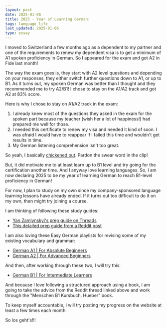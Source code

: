 ```yaml
---
layout: post
date: 2025-01-06
title: 2025 - Year of Learning German!
tags: language life
last_updated: 2025-01-06
type: essay
---
```


I moved to Switzerland a few months ago as a dependent to my partner and one of the requirements to renew my dependent visa is to get a minimum of A1 spoken proficiency in German. So I appeared for the exam and got A2 in Fide last month! 

The way the exam goes is, they start with A2 level questions and depending on your responses, they either switch further questions down to A1, or up to B1. As it turns out, my spoken German was better than I thought and they recommended me to try A2/B1! I chose to stay on the A1/A2 track and got A2 at 83% score. 

Here is why I chose to stay on A1/A2 track in the exam:

1. I already knew most of the questions they asked in the exam for the spoken part because my teacher (wish her a lot of happiness!) had prepared me well for those.
2. I needed this certificate to renew my visa and needed it kind of soon. I was afraid I would have to reappear if I failed this time and wouldn't get results in time.
3. My German listening comprehension isn't too great.

So yeah, I basically [chickened out](https://getyarn.io/yarn-clip/fb625d9f-4e3c-4b0c-9229-fc88bcc02863). Pardon the swear word in the clip!

But, it did motivate me to at least learn up to B1 level and try going for the certification another time. And I anyway love learning languages. So, I am now declaring 2025 to be my year of learning German to reach B1-level proficiency in German!

For now, I plan to study on my own since my company-sponsored language learning lessons have already ended. If it turns out too difficult to do it on my own, then might try joining a course.

I am thinking of following these study guides:
- [Yan Zamlynskyi's prep guide on Threads](https://www.threads.net/@yanzamlynskyi/post/DBzAlepoviq)
- [This detailed prep guide from a Reddit post](https://www.reddit.com/r/German/comments/cc9dhm/b1_self_study_guide/)

I am also loving these Easy German playlists for revising some of my existing vocabulary and grammar:
- [German A1 \| For Absolute Beginners](https://www.youtube.com/playlist?list=PLk1fjOl39-50kWobutO8NVFzbw9PHtbbg)
- [German A2 \| For Advanced Beginners](https://youtube.com/playlist?list=PLk1fjOl39-5201BUdhtOM_x23poNvLouT)

And then, after working through these two, I will try this:
- [German B1 \| For Intermediate Learners](https://www.youtube.com/playlist?list=PLk1fjOl39-53yooogv6RaJAK29mx7nz1d)

And because I love following a structured approach using a book, I am going to take the advice from the Reddit thread linked above and work through the "Menschen B1 Kursbuch, Hueber" book.

To keep myself accountable, I will try posting my progress on the website at least a few times each month.

So los geht's!!!